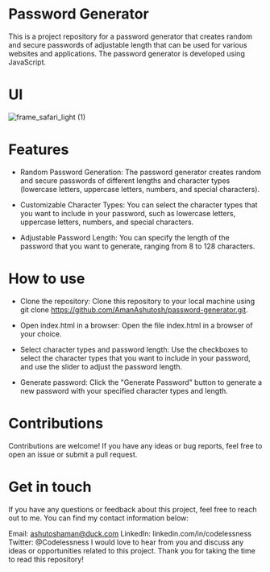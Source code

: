 # Password Generator
This is a project repository for a password generator that creates random and secure passwords of adjustable length that can be used for various websites and applications. The password generator is developed using JavaScript.

# UI
![frame_safari_light (1)](https://user-images.githubusercontent.com/69684043/218406322-2fca94c2-236e-4027-a01f-5e1c85d6fcd0.png)

# Features
- Random Password Generation: The password generator creates random and secure passwords of different lengths and character types (lowercase letters, uppercase letters, numbers, and special characters).

- Customizable Character Types: You can select the character types that you want to include in your password, such as lowercase letters, uppercase letters, numbers, and special characters.

- Adjustable Password Length: You can specify the length of the password that you want to generate, ranging from 8 to 128 characters.

# How to use
- Clone the repository: Clone this repository to your local machine using git clone https://github.com/AmanAshutosh/password-generator.git.

- Open index.html in a browser: Open the file index.html in a browser of your choice.

- Select character types and password length: Use the checkboxes to select the character types that you want to include in your password, and use the slider to adjust the password length.

- Generate password: Click the "Generate Password" button to generate a new password with your specified character types and length.

# Contributions
Contributions are welcome! If you have any ideas or bug reports, feel free to open an issue or submit a pull request.

# Get in touch
If you have any questions or feedback about this project, feel free to reach out to me. You can find my contact information below:

Email: ashutoshaman@duck.com
LinkedIn: linkedin.com/in/codelessness
Twitter: @Codelessness
I would love to hear from you and discuss any ideas or opportunities related to this project. Thank you for taking the time to read this repository!



